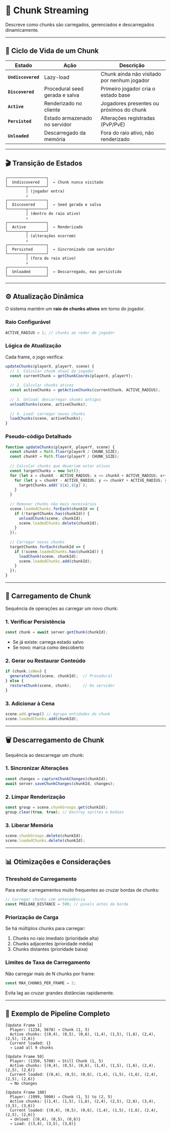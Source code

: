 # 🧮 Chunk Streaming

Descreve como chunks são carregados, gerenciados e descarregados dinamicamente.

---

## 🔄 Ciclo de Vida de um Chunk

| Estado | Ação | Descrição |
|--------|------|-----------|
| **`Undiscovered`** | Lazy-load | Chunk ainda não visitado por nenhum jogador |
| **`Discovered`** | Procedural seed gerada e salva | Primeiro jogador cria o estado base |
| **`Active`** | Renderizado no cliente | Jogadores presentes ou próximos do chunk |
| **`Persisted`** | Estado armazenado no servidor | Alterações registradas (PvP/PvE) |
| **`Unloaded`** | Descarregado da memória | Fora do raio ativo, não renderizado |

---

## 🎬 Transição de Estados

```
┌─────────────────┐
│  Undiscovered   │  ← Chunk nunca visitado
└────────┬────────┘
         │ (jogador entra)
         ↓
┌─────────────────┐
│  Discovered     │  ← Seed gerada e salva
└────────┬────────┘
         │ (dentro do raio ativo)
         ↓
┌─────────────────┐
│  Active         │  ← Renderizado
└────────┬────────┘
         │ (alterações ocorrem)
         ↓
┌─────────────────┐
│  Persisted      │  ← Sincronizado com servidor
└────────┬────────┘
         │ (fora do raio ativo)
         ↓
┌─────────────────┐
│  Unloaded       │  ← Descarregado, mas persistido
└─────────────────┘
```

---

## ⚙️ Atualização Dinâmica

O sistema mantém um **raio de chunks ativos** em torno do jogador.

### Raio Configurável

```js
ACTIVE_RADIUS = 1; // chunks ao redor do jogador
```

### Lógica de Atualização

Cada frame, o jogo verifica:

```js
updateChunks(playerX, playerY, scene) {
  // 1. Calcular chunk atual do jogador
  const currentChunk = getChunkCoords(playerX, playerY);
  
  // 2. Calcular chunks ativos
  const activeChunks = getActiveChunks(currentChunk, ACTIVE_RADIUS);
  
  // 3. Unload: descarregar chunks antigos
  unloadChunks(scene, activeChunks);
  
  // 4. Load: carregar novos chunks
  loadChunks(scene, activeChunks);
}
```

### Pseudo-código Detalhado

```js
function updateChunks(playerX, playerY, scene) {
  const chunkX = Math.floor(playerX / CHUNK_SIZE);
  const chunkY = Math.floor(playerY / CHUNK_SIZE);
  
  // Calcular chunks que deveriam estar ativos
  const targetChunks = new Set();
  for (let x = chunkX - ACTIVE_RADIUS; x <= chunkX + ACTIVE_RADIUS; x++) {
    for (let y = chunkY - ACTIVE_RADIUS; y <= chunkY + ACTIVE_RADIUS; y++) {
      targetChunks.add(`${x},${y}`);
    }
  }
  
  // Remover chunks não mais necessários
  scene.loadedChunks.forEach(chunkId => {
    if (!targetChunks.has(chunkId)) {
      unloadChunk(scene, chunkId);
      scene.loadedChunks.delete(chunkId);
    }
  });
  
  // Carregar novos chunks
  targetChunks.forEach(chunkId => {
    if (!scene.loadedChunks.has(chunkId)) {
      loadChunk(scene, chunkId);
      scene.loadedChunks.add(chunkId);
    }
  });
}
```

---

## 🔌 Carregamento de Chunk

Sequência de operações ao carregar um novo chunk:

### 1. Verificar Persistência

```js
const chunk = await server.getChunk(chunkId);
```

- Se já existe: carrega estado salvo
- Se novo: marca como descoberto

### 2. Gerar ou Restaurar Conteúdo

```js
if (chunk.isNew) {
  generateChunk(scene, chunkId);  // Procedural
} else {
  restoreChunk(scene, chunk);     // Do servidor
}
```

### 3. Adicionar à Cena

```js
scene.add.group() // Agrupa entidades do chunk
scene.loadedChunks.add(chunkId);
```

---

## 🗑️ Descarregamento de Chunk

Sequência ao descarregar um chunk:

### 1. Sincronizar Alterações

```js
const changes = captureChunkChanges(chunkId);
await server.saveChunkChanges(chunkId, changes);
```

### 2. Limpar Renderização

```js
const group = scene.chunkGroups.get(chunkId);
group.clear(true, true); // Destroy sprites e bodies
```

### 3. Liberar Memória

```js
scene.chunkGroups.delete(chunkId);
scene.loadedChunks.delete(chunkId);
```

---

## 📊 Otimizações e Considerações

### Threshold de Carregamento

Para evitar carregamentos muito frequentes ao cruzar bordas de chunks:

```js
// Carregar chunks com antecedência
const PRELOAD_DISTANCE = 500; // pixels antes da borda
```

### Priorização de Carga

Se há múltiplos chunks para carregar:

1. Chunks no raio imediato (prioridade alta)
2. Chunks adjacentes (prioridade média)
3. Chunks distantes (prioridade baixa)

### Limites de Taxa de Carregamento

Não carregar mais de N chunks por frame:

```js
const MAX_CHUNKS_PER_FRAME = 2;
```

Evita lag ao cruzar grandes distâncias rapidamente.

---

## 💾 Exemplo de Pipeline Completo

```
[Update Frame 1]
  Player: (1234, 5678) → Chunk (1, 5)
  Active chunks: {(0,4), (0,5), (0,6), (1,4), (1,5), (1,6), (2,4), (2,5), (2,6)}
  Current loaded: {}
  → Load all 9 chunks

[Update Frame 50]
  Player: (1350, 5700) → Still Chunk (1, 5)
  Active chunks: {(0,4), (0,5), (0,6), (1,4), (1,5), (1,6), (2,4), (2,5), (2,6)}
  Current loaded: {(0,4), (0,5), (0,6), (1,4), (1,5), (1,6), (2,4), (2,5), (2,6)}
  → No changes

[Update Frame 100]
  Player: (1999, 5000) → Chunk (1, 5) to (2, 5)
  Active chunks: {(1,4), (1,5), (1,6), (2,4), (2,5), (2,6), (3,4), (3,5), (3,6)}
  Current loaded: {(0,4), (0,5), (0,6), (1,4), (1,5), (1,6), (2,4), (2,5), (2,6)}
  → Unload: {(0,4), (0,5), (0,6)}
  → Load: {(3,4), (3,5), (3,6)}
```
